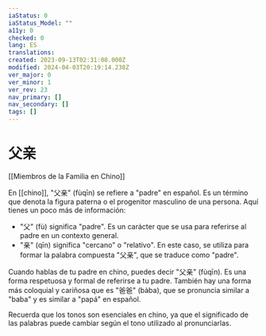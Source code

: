 ```yaml
---
iaStatus: 0
iaStatus_Model: ""
a11y: 0
checked: 0
lang: ES
translations: 
created: 2023-09-13T02:31:08.000Z
modified: 2024-04-03T20:19:14.238Z
ver_major: 0
ver_minor: 1
ver_rev: 23
nav_primary: []
nav_secondary: []
tags: []
---
```

# 父亲

[[Miembros de la Familia en Chino]]

En [[chino]], "父亲" (fùqīn) se refiere a "padre" en español. Es un término que denota la figura paterna o el progenitor masculino de una persona. Aquí tienes un poco más de información:

- "父" (fù) significa "padre". Es un carácter que se usa para referirse al padre en un contexto general.
- "亲" (qīn) significa "cercano" o "relativo". En este caso, se utiliza para formar la palabra compuesta "父亲", que se traduce como "padre".

Cuando hablas de tu padre en chino, puedes decir "父亲" (fùqīn). Es una forma respetuosa y formal de referirse a tu padre. También hay una forma más coloquial y cariñosa que es "爸爸" (bàba), que se pronuncia similar a "baba" y es similar a "papá" en español.

Recuerda que los tonos son esenciales en chino, ya que el significado de las palabras puede cambiar según el tono utilizado al pronunciarlas.

